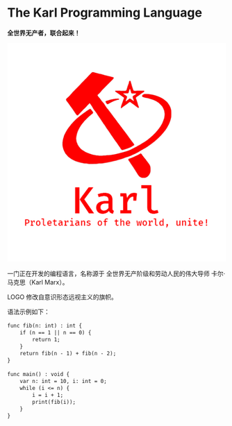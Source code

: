 # The Karl Programming Language

**全世界无产者，联合起来！**

![](logo-1.png)

一门正在开发的编程语言，名称源于 全世界无产阶级和劳动人民的伟大导师 卡尔·马克思（Karl Marx）。

LOGO 修改自意识形态远视主义的旗帜。

语法示例如下：

```karl
func fib(n: int) : int {
    if (n == 1 || n == 0) {
        return 1;
    }
    return fib(n - 1) + fib(n - 2);
}

func main() : void {
    var n: int = 10, i: int = 0;
    while (i <= n) {
        i = i + 1;
        print(fib(i));
    }
}
```